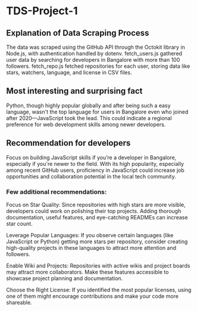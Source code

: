 # TDS-Project-1

## Explanation of Data Scraping Process
The data was scraped using the GitHub API through the Octokit library in Node.js, with authentication handled by dotenv.
fetch_users.js gathered user data by searching for developers in Bangalore with more than 100 followers.
fetch_repo.js fetched repositories for each user, storing data like stars, watchers, language, and license in CSV files.

## Most interesting and surprising fact
Python, though highly popular globally and after being such a easy language, wasn't the top language for users in Bangalore even who joined after 2020—JavaScript took the lead. This could indicate a regional preference for web development skills among newer developers.

## Recommendation for developers
Focus on building JavaScript skills if you’re a developer in Bangalore, especially if you're newer to the field. With its high popularity, especially among recent GitHub users, proficiency in JavaScript could increase job opportunities and collaboration potential in the local tech community.


### Few additional recommendations:
Focus on Star Quality: Since repositories with high stars are more visible, developers could work on polishing their top projects. Adding thorough documentation, useful features, and eye-catching READMEs can increase star count.

Leverage Popular Languages: If you observe certain languages (like JavaScript or Python) getting more stars per repository, consider creating high-quality projects in these languages to attract more attention and followers.

Enable Wiki and Projects: Repositories with active wikis and project boards may attract more collaborators. Make these features accessible to showcase project planning and documentation.

Choose the Right License: If you identified the most popular licenses, using one of them might encourage contributions and make your code more shareable.
